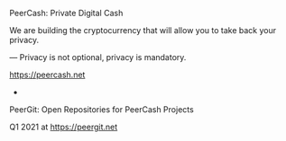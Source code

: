 PeerCash: Private Digital Cash

We are building the cryptocurrency that will allow you to take back your privacy.

— Privacy is not optional, privacy is mandatory.

https://peercash.net

-

PeerGit: Open Repositories for PeerCash Projects

Q1 2021 at https://peergit.net
